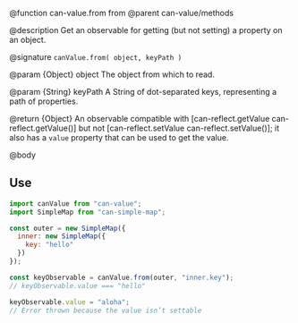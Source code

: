 @function can-value.from from
@parent can-value/methods

@description Get an observable for getting (but not setting) a property on an object.

@signature `canValue.from( object, keyPath )`

  @param {Object} object The object from which to read.

  @param {String} keyPath A String of dot-separated keys, representing a path of properties.

  @return {Object} An observable compatible with [can-reflect.getValue can-reflect.getValue()]
  but not [can-reflect.setValue can-reflect.setValue()]; it also has a `value` property that
  can be used to get the value.

@body

## Use

```js
import canValue from "can-value";
import SimpleMap from "can-simple-map";

const outer = new SimpleMap({
  inner: new SimpleMap({
    key: "hello"
  })
});

const keyObservable = canValue.from(outer, "inner.key");
// keyObservable.value === "hello"

keyObservable.value = "aloha";
// Error thrown because the value isn’t settable
```
